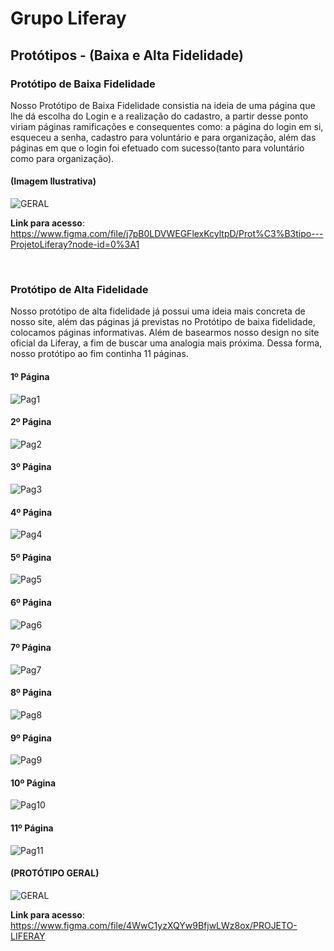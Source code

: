 # Grupo Liferay

## Protótipos - (Baixa e Alta Fidelidade)

### Protótipo de Baixa Fidelidade
Nosso Protótipo de Baixa Fidelidade consistia na ideia de uma página que lhe dá escolha do Login e a realização do cadastro, a partir desse ponto viriam páginas ramificações e consequentes como: a página do login em si, esqueceu a senha, cadastro para voluntário e para organização, além das páginas em que o login foi efetuado com sucesso(tanto para voluntário como para organização).
#### (Imagem Ilustrativa)
![GERAL](https://user-images.githubusercontent.com/54013675/172061463-5a42f837-4ec8-47d7-bb7c-f222f760c7d5.png)

**Link para acesso**: https://www.figma.com/file/j7pB0LDVWEGFlexKcyltpD/Prot%C3%B3tipo---ProjetoLiferay?node-id=0%3A1


&nbsp;


### Protótipo de Alta Fidelidade
Nosso protótipo de alta fidelidade já possui uma ideia mais concreta de nosso site, além das páginas já previstas no Protótipo de baixa fidelidade, colocamos páginas informativas. Além de basearmos nosso design no site oficial da Liferay, a fim de buscar uma analogia mais próxima. Dessa forma, nosso protótipo ao fim continha 11 páginas.
#### 1º Página
![Pag1](https://user-images.githubusercontent.com/54013675/172061776-760a988d-8c66-4ef1-a0b3-16f60859fa47.png)
#### 2º Página
![Pag2](https://user-images.githubusercontent.com/54013675/172061791-6f4ac4a6-03ef-4939-b5fe-fdd282061b2f.png)
#### 3º Página
![Pag3](https://user-images.githubusercontent.com/54013675/172061799-d5dc22cf-d31b-4246-9c1c-52b1be83164a.png)
#### 4º Página
![Pag4](https://user-images.githubusercontent.com/54013675/172061807-425bb36e-dc23-43ab-be5a-d63714ea9daf.png)
#### 5º Página
![Pag5](https://user-images.githubusercontent.com/54013675/172061818-6cb881d1-cf60-4d6b-819c-8233ca653cb1.png)
#### 6º Página
![Pag6](https://user-images.githubusercontent.com/54013675/172061824-73f933e1-908e-40e8-bb2c-4df2f9b6d249.png)
#### 7º Página
![Pag7](https://user-images.githubusercontent.com/54013675/172061828-1718c51c-5bb4-43d2-8753-c2973a7d22eb.png)
#### 8º Página
![Pag8](https://user-images.githubusercontent.com/54013675/172061837-2f0a7b8d-dd5a-4be1-9b29-e10e8c1298ce.png)
#### 9º Página
![Pag9](https://user-images.githubusercontent.com/54013675/172061841-ae37d922-04d0-4966-8962-952057c268e0.png)
#### 10º Página
![Pag10](https://user-images.githubusercontent.com/54013675/172061849-4d41eacd-4cbf-46a9-8ed8-b9da9aa5e6d1.png)
#### 11º Página
![Pag11](https://user-images.githubusercontent.com/54013675/172061888-d29ef6e3-8f5d-4540-8254-5b87bc61f918.png)
#### (PROTÓTIPO GERAL)
![GERAL](https://user-images.githubusercontent.com/54013675/172061897-2d49e286-7b17-4ac6-8d39-b3f92d276b81.png)


**Link para acesso**: https://www.figma.com/file/4WwC1yzXQYw9BfjwLWz8ox/PROJETO-LIFERAY
